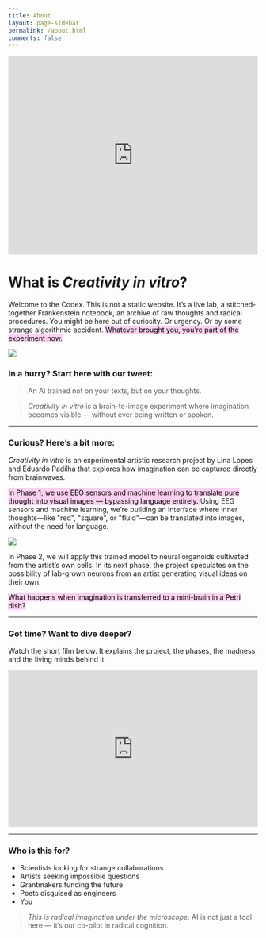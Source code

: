 ```yaml
---
title: About
layout: page-sidebar
permalink: /about.html
comments: false
---
```

<iframe src="https://docs.google.com/presentation/d/e/2PACX-1vTHiWhaPIw1kMhVl_53vNaXCAVaGXiDjyOu1_-R0tDs5Ouyow7W6vBR1OJ_chkfLsvGrbUNJHKvi9H7/pubembed?start=true&loop=true&delayms=3000" frameborder="0" width="100%" height="400" allowfullscreen="true" mozallowfullscreen="true" webkitallowfullscreen="true"></iframe>


# What is *Creativity in vitro*?

Welcome to the Codex. This is not a static website. It’s a live lab, a stitched-together Frankenstein notebook, an archive of raw thoughts and radical procedures.
You might be here out of curiosity. Or urgency. Or by some strange algorithmic accident.
<mark style="background: #FFB8EBA6;">Whatever brought you, you’re part of the experiment now.</mark>

![](https://lh3.googleusercontent.com/pw/AP1GczMiOahhZHHlgPaMUKlOV7ht2fooZWbOO4EPdDwi4LXJxg8nTeImhkEmV8atxzSmyFmv3rSq_ek9ryRKVcC13lHGqYZUbLTfab237GnIUNtXBnklTIbzpDKkfPKSa9b7qOxNgpLgQ0NVpRmGPayxIn_Q=w2798-h1534-s-no-gm?authuser=0)

### In a hurry? Start here with our tweet:

> An AI trained not on your texts, but on your thoughts.

> _Creativity in vitro_ is a brain-to-image experiment where imagination becomes visible — without ever being written or spoken.


---

### Curious? Here’s a bit more:
*Creativity in vitro* is an experimental artistic research project by Lina Lopes and Eduardo Padilha that explores how imagination can be captured directly from brainwaves.

<mark style="background: #FFB8EBA6;">In Phase 1, we use EEG sensors and machine learning to translate pure thought into visual images — bypassing language entirely. </mark> Using EEG sensors and machine learning, we’re building an interface where inner thoughts—like "red", "square", or "fluid"—can be translated into images, without the need for language.

![](https://lh3.googleusercontent.com/pw/AP1GczNCknMfHbdaXUpwjKcrWtnMzDZWVELUT0TPgmVn11HOcJ5VjQMkVKXtFrGpzm0Ol3VeKydZNnYKeIDBK5fzQE1t-sgyOFryfltwS_8CGIpV3VUAns6EQq7qdpB_t3gTqlF6w7sVnU20CkxtSJMfTDgb=w2798-h1534-s-no-gm?authuser=0)

In Phase 2, we will apply this trained model to neural organoids cultivated from the artist’s own cells. In its next phase, the project speculates on the possibility of lab-grown neurons from an artist generating visual ideas on their own.

<mark style="background: #FFB8EBA6;">What happens when imagination is transferred to a mini-brain in a Petri dish?</mark>

---

### Got time? Want to dive deeper?

Watch the short film below. It explains the project, the phases, the madness, and the living minds behind it.


<iframe width="100%" height="315" src="https://www.youtube.com/embed/9CUUbKvd83g" title="YouTube video player" frameborder="0" allow="accelerometer; autoplay; clipboard-write; encrypted-media; gyroscope; picture-in-picture" allowfullscreen></iframe>

---

### Who is this for?

- Scientists looking for strange collaborations
- Artists seeking impossible questions
- Grantmakers funding the future
- Poets disguised as engineers
- You




> *This is radical imagination under the microscope.*
> AI is not just a tool here — it’s our co-pilot in radical cognition.
